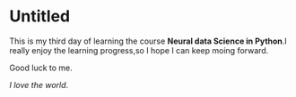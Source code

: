 # Untitled
This is my third day of learning the course **Neural data Science in Python**.I really enjoy the learning progress,so I hope I can keep moing forward.

Good luck to me.

*I love the world*.